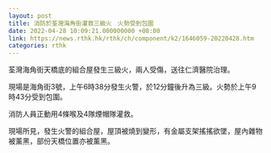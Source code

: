 ```yaml
---
layout: post
title: 消防於荃灣海角街灌救三級火　火勢受到包圍
date: 2022-04-28 10:09:21.000000000 +08:00
link: https://news.rthk.hk/rthk/ch/component/k2/1646059-20220428.htm
categories: rthk
---
```


荃灣海角街天橋底的組合屋發生三級火，兩人受傷，送往仁濟醫院治理。

現場是海角街3號，上午6時38分發生火警，於12分鐘後升為三級。火勢於上午9時43分受到包圍。

消防人員正動用4條喉及4隊煙帽隊灌救。　

現場所見，發生火警的組合屋，屋頂被燒到變形，有金屬支架搖搖欲墜，屋內雜物被薰黑，部份天橋位置亦被薰黑。
